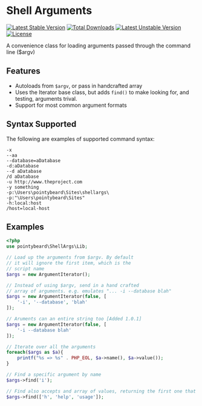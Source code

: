 Shell Arguments
===========

[![Latest Stable Version](https://poser.pugx.org/pointybeard/shell-args/v/stable)](https://packagist.org/packages/pointybeard/shell-args) [![Total Downloads](https://poser.pugx.org/pointybeard/shell-args/downloads)](https://packagist.org/packages/pointybeard/shell-args) [![Latest Unstable Version](https://poser.pugx.org/pointybeard/shell-args/v/unstable)](https://packagist.org/packages/pointybeard/shell-args) [![License](https://poser.pugx.org/pointybeard/shell-args/license)](https://packagist.org/packages/pointybeard/shell-args)

A convenience class for loading arguments passed through the command line ($argv)

## Features

 * Autoloads from `$argv`, or pass in handcrafted array
 * Uses the Iterator base class, but adds `find()` to make looking for, and testing, arguments trival.
 * Support for most common argument formats

## Syntax Supported

The following are examples of supported command syntax:

```
-x
--aa
--database=aDatabase
-d:aDatabase
--d aDatabase
/d aDatabase
-u http://www.theproject.com
-y something
-p:\Users\pointybeard\Sites\shellargs\
-p:"\Users\pointybeard\Sites"
-h:local:host
/host=local-host
```

## Examples

```php
<?php
use pointybeard\ShellArgs\Lib;

// Load up the arguments from $argv. By default
// it will ignore the first item, which is the
// script name
$args = new ArgumentIterator();

// Instead of using $argv, send in a hand crafted
// array of arguments. e.g. emulates "... -i --database blah"
$args = new ArgumentIterator(false, [
    '-i', '--database', 'blah'
]);

// Aruments can an entire string too [Added 1.0.1]
$args = new ArgumentIterator(false, [
    '-i --database blah'
]);

// Iterate over all the arguments
foreach($args as $a){
    printf("%s => %s" . PHP_EOL, $a->name(), $a->value());
}

// Find a specific argument by name
$args->find('i');

// Find also accepts and array of values, returning the first one that is valid
$args->find(['h', 'help', 'usage']);
```
